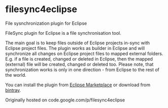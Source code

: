 # filesync4eclipse
File sysnchronization plugin for Eclipse

FileSync plugin for Eclipse is a file synchronisation tool.

The main goal is to keep files outside of Eclipse projects in-sync with Eclipse project files. 
The plugin works as builder in Eclipse and will synchronize all changes on Eclipse project files to mapped external folders. 
E.g. if a file is created, changed or deleted in Eclipse, then the mapped (external) file will be created, changed or deleted too. 
Please note, that synchronization works is only in one direction - from Eclipse to the rest of the world.

You can install the plugin from [Eclipse Marketplace](https://marketplace.eclipse.org/content/filesync) 
or download from [bintray](https://bintray.com/iloveeclipse/plugins/FileSync/view/files).

Originally hosted on code.google.com/p/filesync4eclipse
